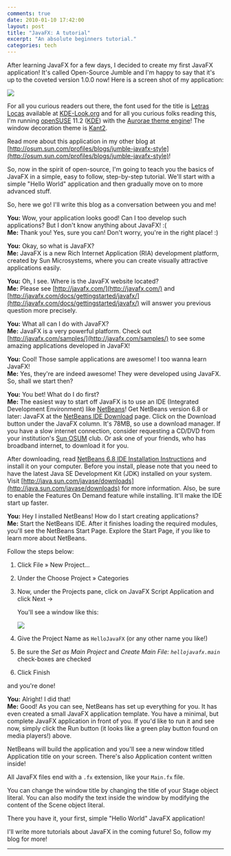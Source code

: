 ```yaml
---
comments: true
date: 2010-01-10 17:42:00
layout: post
title: "JavaFX: A tutorial"
excerpt: "An absolute beginners tutorial."
categories: tech
---
```


After learning JavaFX for a few days, I decided to create my first JavaFX application! It's called Open-Source Jumble and I'm happy to say that it's up to the coveted version 1.0.0 now! Here is a screen shot of my application:

![](http://rishabhsrao.files.wordpress.com/2010/01/jumble_app_snapshot1.jpeg)

For all you curious readers out there, the font used for the title is [Letras Locas](http://www.kde-look.org/content/show.php/Letras+Locas?content=116231) available at [KDE-Look.org](http://www.kde-look.org/) and for all you curious folks reading this, I'm running [openSUSE](http://www.opensuse.org/) 11.2 ([KDE](http://www.kde.org/)) with the [Aurorae theme engine](http://www.kde-look.org/content/show.php/Aurorae+Theme+Engine?content=107158)! The window decoration theme is [Kant2](http://www.kde-look.org/content/show.php/Kant2+Aurorae?content=115339).

Read more about this application in my other blog at [http://osum.sun.com/profiles/blogs/jumble-javafx-style](http://osum.sun.com/profiles/blogs/jumble-javafx-style)!

So, now in the spirit of open-source, I'm going to teach you the basics of JavaFX in a simple, easy to follow, step-by-step tutorial. We'll start with a simple "Hello World" application and then gradually move on to more advanced stuff.

So, here we go! I'll write this blog as a conversation between you and me!

**You:** Wow, your application looks good! Can I too develop such applications? But I don't know anything about JavaFX! :(<br />
**Me:** Thank you! Yes, sure you can! Don't worry, you're in the right place! :)

**You:**  Okay, so what is JavaFX?<br />
**Me:** JavaFX is a new Rich Internet Application (RIA) development platform, created by Sun Microsystems, where you can create visually attractive applications easily.

**You:** Oh, I see. Where is the JavaFX website located?<br />
**Me:** Please see [http://javafx.com/](http://javafx.com/) and  [http://javafx.com/docs/gettingstarted/javafx/](http://javafx.com/docs/gettingstarted/javafx/) will answer you previous question more precisely.

**You:** What all can I do with JavaFX?<br />
**Me:** JavaFX is a very powerful platform. Check out [http://javafx.com/samples/](http://javafx.com/samples/) to see some amazing applications developed in JavaFX!

**You:** Cool! Those sample applications are awesome! I too wanna learn JavaFX!<br />
**Me:** Yes, they're are indeed awesome! They were developed using JavaFX. So, shall we start then?

**You:** You bet! What do I do first?<br />
**Me:** The easiest way to start off JavaFX is to use an IDE (Integrated Development Environment) like [NetBeans](http://netbeans.org/)! Get NetBeans version 6.8 or later: JavaFX at the [NetBeans IDE Download](http://netbeans.org/downloads/index.html) page. Click on the Download button under the JavaFX column. It's 78MB, so use a download manager. If you have a slow internet connection, consider requesting a CD/DVD from your institution's [Sun OSUM](http://osum.sun.com/) club. Or ask one of your friends, who has broadband internet, to download it for you.

After downloading, read [NetB](http://netbeans.org/community/releases/68/install.html)[eans 6.8 IDE Installation Instructions](http://netbeans.org/community/releases/68/install.html) and install it on your computer. Before you install, please note that you need to have the latest Java SE Development Kit (JDK) installed on your system. Visit [http://java.sun.com/javase/downloads](http://java.sun.com/javase/downloads) for more information. Also, be sure to enable the Features On Demand feature while installing. It'll make the IDE start up faster.

**You:** Hey I installed NetBeans! How do I start creating applications?<br />
**Me:** Start the NetBeans IDE. After it finishes loading the required modules, you'll see the NetBeans Start Page. Explore the Start Page, if you like to learn more about NetBeans.

Follow the steps below:

1. Click File &raquo; New Project...
2. Under the Choose Project &raquo; Categories
3. Now, under the Projects pane, click on JavaFX Script Application and click Next &rarr;

    You'll see a window like this:

   ![](http://rishabhsrao.files.wordpress.com/2010/01/newproject2.jpeg)
4. Give the Project Name as <code>HelloJavaFX</code> (or any other name you like!)
5. Be sure the *Set as Main Project* and *Create Main File: <code>hellojavafx.main</code>* check-boxes are checked
6. Click Finish

and you're done!

**You:** Alright! I did that!<br />
**Me:** Good! As you can see, NetBeans has set up everything for you. It has even created a small JavaFX application template. You have a minimal, but complete JavaFX application in front of you. If you'd like to run it and see now, simply click the Run button (it looks like a green play button found on media players!) above.

NetBeans will build the application and you'll see a new window titled Application title on your screen. There's also Application content written inside!

All JavaFX files end with a <code>.fx</code> extension, like your <code>Main.fx</code> file.

You can change the window title by changing the title of your Stage object literal. You can also modify the text inside the window by modifying the content of the Scene object literal.

There you have it, your first, simple "Hello World" JavaFX application!

I'll write more tutorials about JavaFX in the coming future! So, follow my blog for more!

---
